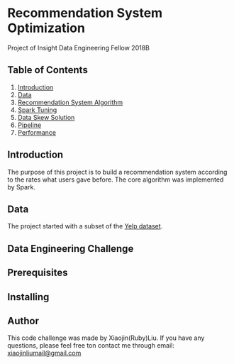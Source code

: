 # Recommendation System Optimization
Project of Insight Data Engineering Fellow 2018B

## Table of Contents
1. [Introduction](README.md#the-product)
2. [Data](README.md#data)
3. [Recommendation System Algorithm](README.md#recommendation-system-algorithm)
4. [Spark Tuning](README.md#spark-tuning)
5. [Data Skew Solution](README.md#data-skew-solution)
6. [Pipeline](README.md#pipeline)
7. [Performance](README.md#performance)

## Introduction
The purpose of this project is to build a recommendation system according to the rates what users gave before. The core algorithm was implemented by Spark. 

## Data

The project started with a subset of the [Yelp dataset](https://www.yelp.com/dataset). 

## Data Engineering Challenge

## Prerequisites

## Installing

## Author
This code challenge was made by Xiaojin(Ruby)Liu. If you have any questions, please feel free ton contact me through email: <xiaojinliumail@gmail.com>

